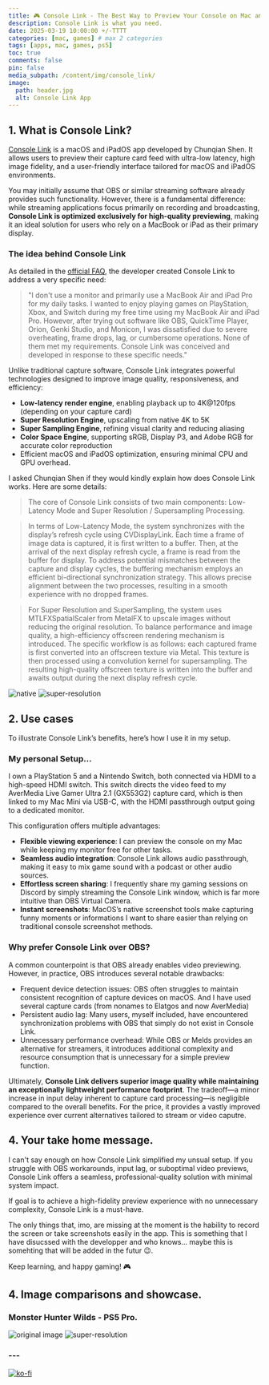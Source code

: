 ```yaml
---
title: 🎮 Console Link - The Best Way to Preview Your Console on Mac and iPad
description: Console Link is what you need.
date: 2025-03-19 10:00:00 +/-TTTT
categories: [mac, games] # max 2 categories
tags: [apps, mac, games, ps5] 
toc: true
comments: false
pin: false
media_subpath: /content/img/console_link/
image:
  path: header.jpg
  alt: Console Link App
---
```

## 1. What is Console Link?

[Console Link](https://chunqian.org/console-link) is a macOS and iPadOS app developed by Chunqian Shen. It allows users to preview their capture card feed with ultra-low latency, high image fidelity, and a user-friendly interface tailored for macOS and iPadOS environments.

You may initially assume that OBS or similar streaming software already provides such functionality. However, there is a fundamental difference: while streaming applications focus primarily on recording and broadcasting, **Console Link is optimized exclusively for high-quality previewing**, making it an ideal solution for users who rely on a MacBook or iPad as their primary display.

### The idea behind Console Link
As detailed in the [official FAQ](https://chunqian.org/console-link#faq), the developer created Console Link to address a very specific need:

> "I don't use a monitor and primarily use a MacBook Air and iPad Pro for my daily tasks. I wanted to enjoy playing games on PlayStation, Xbox, and Switch during my free time using my MacBook Air and iPad Pro. However, after trying out software like OBS, QuickTime Player, Orion, Genki Studio, and Monicon, I was dissatisfied due to severe overheating, frame drops, lag, or cumbersome operations. None of them met my requirements. Console Link was conceived and developed in response to these specific needs."

Unlike traditional capture software, Console Link integrates powerful technologies designed to improve image quality, responsiveness, and efficiency:
- **Low-latency render engine**, enabling playback up to 4K@120fps (depending on your capture card)
- **Super Resolution Engine**, upscaling from native 4K to 5K
- **Super Sampling Engine**, refining visual clarity and reducing aliasing
- **Color Space Engine**, supporting sRGB, Display P3, and Adobe RGB for accurate color reproduction
- Efficient macOS and iPadOS optimization, ensuring minimal CPU and GPU overhead.

I asked Chunqian Shen if they would kindly explain how does Console Link works. Here are some details: 

> The core of Console Link consists of two main components: Low-Latency Mode and Super Resolution / Supersampling Processing.

> In terms of Low-Latency Mode, the system synchronizes with the display’s refresh cycle using CVDisplayLink. Each time a frame of image data is captured, it is first written to a buffer. Then, at the arrival of the next display refresh cycle, a frame is read from the buffer for display. To address potential mismatches between the capture and display cycles, the buffering mechanism employs an efficient bi-directional synchronization strategy. This allows precise alignment between the two processes, resulting in a smooth experience with no dropped frames.

> For Super Resolution and SuperSampling, the system uses MTLFXSpatialScaler from MetalFX to upscale images without reducing the original resolution. To balance performance and image quality, a high-efficiency offscreen rendering mechanism is introduced. The specific workflow is as follows: each captured frame is first converted into an offscreen texture via Metal. This texture is then processed using a convolution kernel for supersampling. The resulting high-quality offscreen texture is written into the buffer and awaits output during the next display refresh cycle. 
 

<div class="juxtapose">
    <img src="totk_720p_nomods.png" data-label="Native" data-credit="720p preview." alt="native"/>
    <img src="totk_4k_perf_medium.png" data-label="4K with Super Resolution and Sampling" data-credit="4K resolution upscale of Tears of the Kingdom with Super Resolution set to 'performance' and Super Sampling set to 'medium'." alt="super-resolution"/>
</div>

## 2. Use cases

To illustrate Console Link’s benefits, here’s how I use it in my setup.
### My personal Setup...
I own a PlayStation 5 and a Nintendo Switch, both connected via HDMI to a high-speed HDMI switch. This switch directs the video feed to my AverMedia Live Gamer Ultra 2.1 (GX553G2) capture card, which is then linked to my Mac Mini via USB-C, with the HDMI passthrough output going to a dedicated monitor.

This configuration offers multiple advantages:
- **Flexible viewing experience**: I can preview the console on my Mac while keeping my monitor free for other tasks.
- **Seamless audio integration**: Console Link allows audio passthrough, making it easy to mix game sound with a podcast or other audio sources.
- **Effortless screen sharing**: I frequently share my gaming sessions on Discord by simply streaming the Console Link window, which is far more intuitive than OBS Virtual Camera.
- **Instant screenshots**: MacOS’s native screenshot tools make capturing funny moments or informations I want to share easier than relying on traditional console screenshot methods.

### Why prefer Console Link over OBS?

A common counterpoint is that OBS already enables video previewing. However, in practice, OBS introduces several notable drawbacks:
- Frequent device detection issues: OBS often struggles to maintain consistent recognition of capture devices on macOS. And I have used several capture cards (from nonames to Elatgos and now AverMedia)
- Persistent audio lag: Many users, myself included, have encountered synchronization problems with OBS that simply do not exist in Console Link.
- Unnecessary performance overhead: While OBS or Melds provides an alternative for streamers, it introduces additional complexity and resource consumption that is unnecessary for a simple preview function.

Ultimately, **Console Link delivers superior image quality while maintaining an exceptionally lightweight performance footprint**. The tradeoff—a minor increase in input delay inherent to capture card processing—is negligible compared to the overall benefits. For the price, it provides a vastly improved experience over current alternatives tailored to stream or video caputre. 

## 4. Your take home message.

I can't say enough on how Console Link simplified my unsual setup. If you struggle with OBS workarounds, input lag, or suboptimal video previews, Console Link offers a seamless, professional-quality solution with minimal system impact. 

If goal is to achieve a high-fidelity preview experience with no unnecessary complexity, Console Link is a must-have.

The only things that, imo, are missing at the moment is the hability to record the screen or take screenshots easily in the app. This is something that I have disucssed with the developper and who knows... maybe this is somehting that will be added in the futur 😉.

Keep learning, and happy gaming! 🎮

## 4. Image comparisons and showcase.
### Monster Hunter Wilds - PS5 Pro.
<div class="juxtapose">
    <img src="1080p_no_super.png" data-label="Native" data-credit="Live preview form the capture box." alt="original image"/>
    <img src="1080p_superrez_performance.png" data-label="Super Resolution and Sampling On" data-credit="With Super Resolution set to 'performance' and Super Sampling set to 'medium'." alt="super-resolution"/>
</div>

<script src="https://cdn.knightlab.com/libs/juxtapose/latest/js/juxtapose.min.js"></script>
<link rel="stylesheet" href="https://cdn.knightlab.com/libs/juxtapose/latest/css/juxtapose.css">


### ---

[![ko-fi](https://ko-fi.com/img/githubbutton_sm.svg)](https://ko-fi.com/solwhitehorn)

